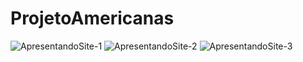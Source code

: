 # ProjetoAmericanas

![ApresentandoSite-1](https://user-images.githubusercontent.com/71825672/224570516-6e07edf5-e768-4c2b-a03c-709171d4f0e4.gif)
![ApresentandoSite-2](https://user-images.githubusercontent.com/71825672/224570521-20b473f3-2941-4604-bf68-fd23818e70f9.gif)
![ApresentandoSite-3](https://user-images.githubusercontent.com/71825672/224570525-dd3080b0-330d-4005-9b48-e1f904dc7a42.gif)
